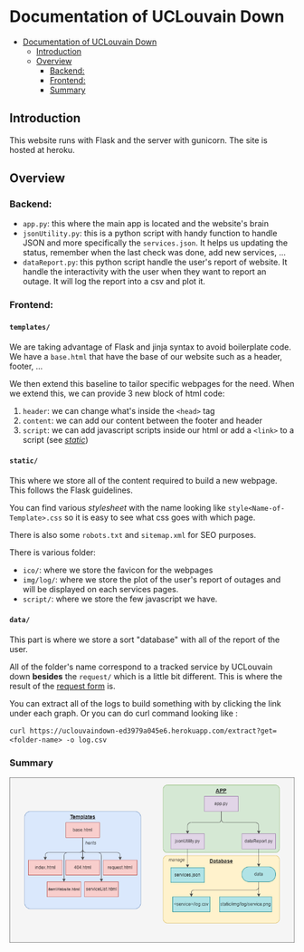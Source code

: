 # Documentation of UCLouvain Down 

- [Documentation of UCLouvain Down](#documentation-of-uclouvain-down)
  - [Introduction](#introduction)
  - [Overview](#overview)
    - [Backend:](#backend)
    - [Frontend:](#frontend)
    - [Summary](#summary)


## Introduction

This website runs with Flask and the server with gunicorn. The site is hosted at heroku.

## Overview

### Backend:
- `app.py`: this where the main app is located and the website's brain
- `jsonUtility.py`: this is a python script with handy function to handle JSON and more specifically the `services.json`. It helps us updating the status, remember when the last check was done, add new services, ...
- `dataReport.py`: this python script handle the user's report of website. It handle the interactivity with the user when they want to report an outage. It will log the report into a csv and plot it. 
### Frontend:

#### `templates/`
We are taking advantage of Flask and jinja syntax to avoid boilerplate code. We have a `base.html` that have the base of our website such as a header, footer, ...

We then extend this baseline to tailor specific webpages for the need. When we extend this, we can provide 3 new block of html code:
1. `header`: we can change what's inside the `<head>` tag
2. `content`: we can add our content between the footer and header
3. `script`: we can add javascript scripts inside our html or add a `<link>` to a script (see [*static*](#static))

#### `static/`

This where we store all of the content required to build a new webpage. This follows the Flask guidelines.

You can find various *stylesheet* with the name looking like `style<Name-of-Template>.css` so it is easy to see what css goes with which page.

There is also some `robots.txt` and `sitemap.xml` for SEO purposes.

There is various folder:
- `ico/`: where we store the favicon for the webpages
- `img/log/`: where we store the plot of the user's report of outages and will be displayed on each services pages.
- `script/`: where we store the few javascript we have.

#### `data/`

This part is where we store a sort "database" with all of the report of the user.

All of the folder's name correspond to a tracked service by UCLouvain down **besides** the `request/` which is a little bit different. This is where the result of the [request form](https://uclouvaindown-ed3979a045e6.herokuapp.com/request) is.

You can extract all of the logs to build something with by clicking the link under each graph. Or you can do curl command looking like :

```
curl https://uclouvaindown-ed3979a045e6.herokuapp.com/extract?get=<folder-name> -o log.csv
```

### Summary

![Summary Graph](img/sum.png)